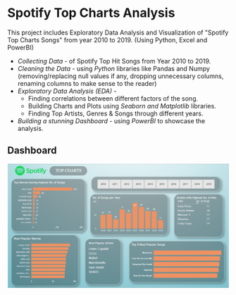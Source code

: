 
# Spotify Top Charts Analysis

This project includes Exploratory Data Analysis and Visualization of "Spotify Top Charts Songs" from year 2010 to 2019. (Using Python, Excel and PowerBI)

- *Collecting Data* - of Spotify Top Hit Songs from Year 2010 to 2019.
- *Cleaning the Data* - using *Python* libraries like Pandas and Numpy (removing/replacing null values if any, dropping unnecessary columns, renaming columns to make sense to the reader)
- *Exploratory Data Analysis (EDA)* - 
    - Finding correlations between different factors of the song.
    - Building Charts and Plots using *Seaborn and Matplotlib* libraries.
    - Finding Top Artists, Genres & Songs through different years.
- *Building a stunning Dashboard* - using *PowerBI* to showcase the analysis.
## Dashboard

![](Images/SPOTIFY_TOP_CHART_Dashboard.PNG)

